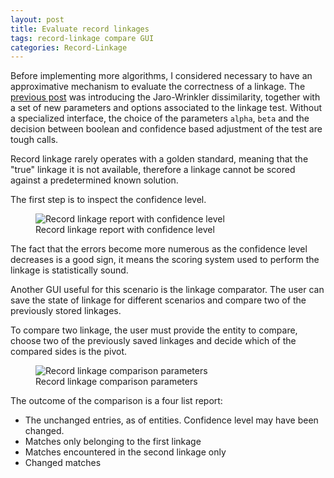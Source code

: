 ```yaml
---
layout: post
title: Evaluate record linkages
tags: record-linkage compare GUI
categories: Record-Linkage
---
```


Before implementing more algorithms, I considered necessary to have an approximative mechanism to evaluate 
the correctness of a linkage.
The <a href="/reco-link/2015-10-31/JaroWinkler/">previous post</a> was introducing the Jaro-Wrinkler dissimilarity,
together with a set of new parameters and options associated to the linkage test. Without a specialized interface, the
choice of the parameters ```alpha```, ```beta``` and the decision between boolean and confidence based adjustment of 
the test are tough calls.

Record linkage rarely operates with a golden standard, meaning that the "true" linkage it is not available, therefore
a linkage cannot be scored against a predetermined known solution.

The first step is to inspect the confidence level.

<figure>
    <img src="{{'/static/img/recolink/confidence1.png' | prepend: site.baseurl | prepend: site.url }}" 
    alt='Record linkage report with confidence level' />
    <figcaption>Record linkage report with confidence level</figcaption>
</figure>

The fact that the errors become more numerous as the confidence level decreases is a good sign, it means the scoring 
system used to perform the linkage is statistically sound.

Another GUI useful for this scenario is the linkage comparator. The user can save the state of linkage for different
scenarios and compare two of the previously stored linkages.

To compare two linkage, the user must provide the entity to compare, choose two of the previously saved linkages and 
decide which of the compared sides is the pivot.

<figure>
    <img src="{{'/static/img/recolink/compare1.png' | prepend: site.baseurl | prepend: site.url }}" 
    alt='Record linkage comparison parameters' />
    <figcaption>Record linkage comparison parameters</figcaption>
</figure>


The outcome of the comparison is a four list report:
* The unchanged entries, as of entities. Confidence level may have been changed.
* Matches only belonging to the first linkage
* Matches encountered in the second linkage only
* Changed matches


